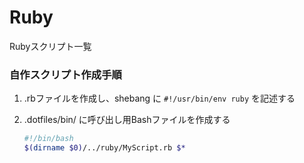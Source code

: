 
# Ruby

Rubyスクリプト一覧


### 自作スクリプト作成手順

1. .rbファイルを作成し、shebang に `#!/usr/bin/env ruby` を記述する
2. .dotfiles/bin/ に呼び出し用Bashファイルを作成する

    ```bash
    #!/bin/bash
    $(dirname $0)/../ruby/MyScript.rb $*
    ```
